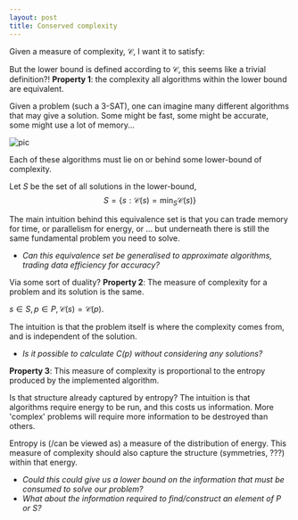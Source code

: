 ```yaml
---
layout: post
title: Conserved complexity
---
```

Given a measure of complexity, $\mathcal C$, I want it to satisfy:

<side>But the lower bound is defined according to $\mathcal C$, this seems like a trivial definition?!</side>
__Property 1__: the complexity all algorithms within the lower bound  are equivalent.

Given a problem (such a 3-SAT), one can imagine many different algorithms that may give a solution. Some might be fast, some might be accurate, some might use a lot of memory...

![pic]({{site.baseurl}}\images/pareto.png)

Each of these algorithms must lie on or behind some lower-bound of complexity.

<!-- That is the lower bound on the complexity of a problem is a(n ordered) set of algorithms that ??? -->

Let $S$ be the set of all solutions in the lower-bound, $$S = \{s : \mathcal C(s) = \mathop{min}_S \mathcal C(s)\}$$

The main intuition behind this equivalence set is that you can trade memory for time, or parallelism for energy, or ... but underneath there is still the same fundamental problem you need to solve.

* _Can this equivalence set be generalised to approximate algorithms, trading data efficiency for accuracy?_

<side>Via some sort of duality?</side>
__Property 2__: The measure of complexity for a problem and its solution is the same.

$s \in S, p \in P, \mathcal C(s) = \mathcal C(p)$.

The intuition is that the problem itself is where the complexity comes from, and is independent of the solution.

* _Is it possible to calculate C(p) without considering any solutions?_

__Property 3__: This measure of complexity is proportional to the entropy produced by the implemented algorithm.

<side>Is that structure already captured by entropy?</side>
The intuition is that algorithms require energy to be run, and this costs us information. More 'complex' problems will require more information to be destroyed than others.

Entropy is (/can be viewed as) a measure of the distribution of energy. This measure of complexity should also capture the structure (symmetries, ???) within that energy.

* _Could this could give us a lower bound on the information that must be consumed to solve our problem?_
* _What about the information required to find/construct an element of $P$ or $S$?_

